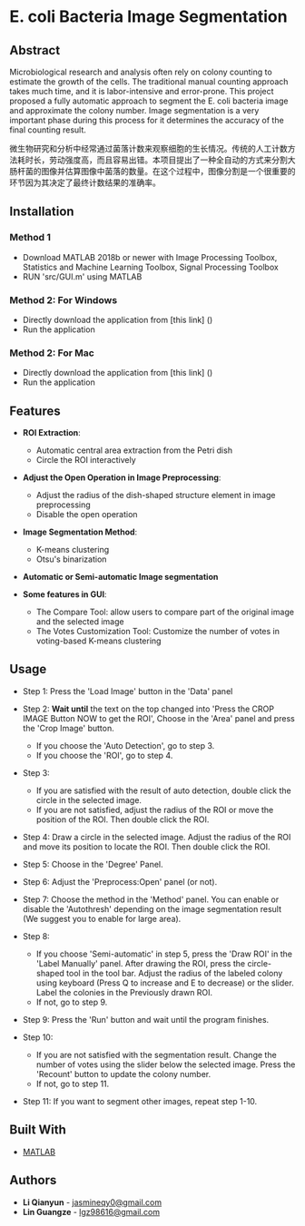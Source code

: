 # E. coli Bacteria Image Segmentation

## Abstract
Microbiological research and analysis often rely on colony counting to estimate the growth of the cells. The traditional manual counting approach takes much time, and it is labor-intensive and error-prone. This project proposed a fully automatic approach to segment the E. coli bacteria image and approximate the colony number. Image segmentation is a very important phase during this process for it determines the accuracy of the final counting result.

微生物研究和分析中经常通过菌落计数来观察细胞的生长情况。传统的人工计数方法耗时长，劳动强度高，而且容易出错。本项目提出了一种全自动的方式来分割大肠杆菌的图像并估算图像中菌落的数量。在这个过程中，图像分割是一个很重要的环节因为其决定了最终计数结果的准确率。

## Installation
### Method 1
* Download MATLAB 2018b or newer with Image Processing Toolbox, Statistics and Machine Learning Toolbox, Signal Processing Toolbox
* RUN 'src/GUI.m' using MATLAB

### Method 2: For Windows
* Directly download the application from [this link] () 
* Run the application

### Method 2: For Mac
* Directly download the application from [this link] () 
* Run the application

## Features
* **ROI Extraction**: 
    * Automatic central area extraction from the Petri dish
    * Circle the ROI interactively
    
* **Adjust the Open Operation in Image Preprocessing**: 
    * Adjust the radius of the dish-shaped structure element in image preprocessing
    * Disable the open operation
    
* **Image Segmentation Method**: 
    * K-means clustering
    * Otsu's binarization

* **Automatic or Semi-automatic Image segmentation**

* **Some features in GUI**: 
    * The Compare Tool: allow users to compare part of the original image and the selected image
    * The Votes Customization Tool: Customize the number of votes in voting-based K-means clustering

## Usage
* Step 1: Press the 'Load Image' button in the 'Data' panel

* Step 2: **Wait until** the text on the top changed into 'Press the CROP IMAGE Button NOW to get the ROI', Choose in the 'Area' panel and press the 'Crop Image' button. 
    * If you choose the 'Auto Detection', go to step 3. 
    * If you choose the 'ROI', go to step 4.

* Step 3: 
    * If you are satisfied with the result of auto detection, double click the circle in the selected image. 
    * If you are not satisfied, adjust the radius of the ROI or move the position of the ROI. Then double click the ROI.

* Step 4: Draw a circle in the selected image. Adjust the radius of the ROI and move its position to locate the ROI. Then double click the ROI.

* Step 5: Choose in the 'Degree' Panel.

* Step 6: Adjust the 'Preprocess:Open' panel (or not).

* Step 7: Choose the method in the 'Method' panel. You can enable or disable the 'Autothresh' depending on the image segmentation result (We suggest you to enable for large area).

* Step 8: 
    * If you choose 'Semi-automatic' in step 5, press the 'Draw ROI' in the 'Label Manually' panel. After drawing the ROI, press the circle-shaped tool in the tool bar. Adjust the radius of the labeled colony using keyboard (Press Q to increase and E to decrease) or the slider. Label the colonies in the Previously drawn ROI.
    * If not, go to step 9.
    
* Step 9: Press the 'Run' button and wait until the program finishes.

* Step 10: 
    * If you are not satisfied with the segmentation result. Change the number of votes using the slider below the selected image. Press the 'Recount' button to update the colony number.
    * If not, go to step 11.
    
* Step 11: If you want to segment other images, repeat step 1-10.

## Built With

* [MATLAB](https://www.mathworks.com/products/matlab.html)

## Authors
* **Li Qianyun** - <jasmineqy0@gmail.com>
* **Lin Guangze** - <lgz98616@gmail.com>



